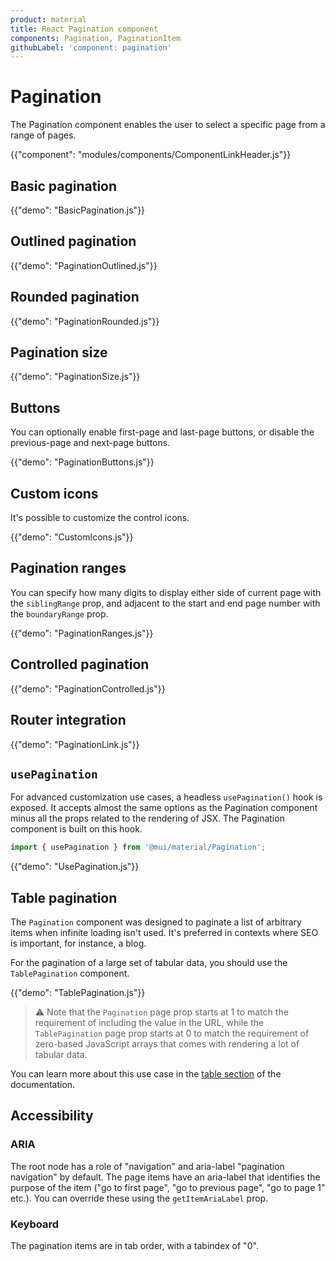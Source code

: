 ```yaml
---
product: material
title: React Pagination component
components: Pagination, PaginationItem
githubLabel: 'component: pagination'
---
```


# Pagination

<p class="description">The Pagination component enables the user to select a specific page from a range of pages.</p>

{{"component": "modules/components/ComponentLinkHeader.js"}}

## Basic pagination

{{"demo": "BasicPagination.js"}}

## Outlined pagination

{{"demo": "PaginationOutlined.js"}}

## Rounded pagination

{{"demo": "PaginationRounded.js"}}

## Pagination size

{{"demo": "PaginationSize.js"}}

## Buttons

You can optionally enable first-page and last-page buttons, or disable the previous-page and next-page buttons.

{{"demo": "PaginationButtons.js"}}

## Custom icons

It's possible to customize the control icons.

{{"demo": "CustomIcons.js"}}

## Pagination ranges

You can specify how many digits to display either side of current page with the `siblingRange` prop, and adjacent to the start and end page number with the `boundaryRange` prop.

{{"demo": "PaginationRanges.js"}}

## Controlled pagination

{{"demo": "PaginationControlled.js"}}

## Router integration

{{"demo": "PaginationLink.js"}}

## `usePagination`

For advanced customization use cases, a headless `usePagination()` hook is exposed.
It accepts almost the same options as the Pagination component minus all the props
related to the rendering of JSX.
The Pagination component is built on this hook.

```jsx
import { usePagination } from '@mui/material/Pagination';
```

{{"demo": "UsePagination.js"}}

## Table pagination

The `Pagination` component was designed to paginate a list of arbitrary items when infinite loading isn't used.
It's preferred in contexts where SEO is important, for instance, a blog.

For the pagination of a large set of tabular data, you should use the `TablePagination` component.

{{"demo": "TablePagination.js"}}

> ⚠️ Note that the `Pagination` page prop starts at 1 to match the requirement of including the value in the URL, while the `TablePagination` page prop starts at 0 to match the requirement of zero-based JavaScript arrays that comes with rendering a lot of tabular data.

You can learn more about this use case in the [table section](/material/react-table/#custom-pagination-options) of the documentation.

## Accessibility

### ARIA

The root node has a role of "navigation" and aria-label "pagination navigation" by default. The page items have an aria-label that identifies the purpose of the item ("go to first page", "go to previous page", "go to page 1" etc.). You can override these using the `getItemAriaLabel` prop.

### Keyboard

The pagination items are in tab order, with a tabindex of "0".
